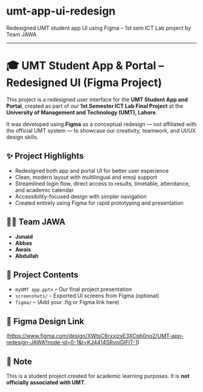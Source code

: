 # umt-app-ui-redesign
Redesigned UMT student app UI using Figma – 1st sem ICT Lab project by Team JAWA

---

# 🎓 UMT Student App & Portal – Redesigned UI (Figma Project)

This project is a redesigned user interface for the **UMT Student App and Portal**, created as part of our **1st Semester ICT Lab Final Project** at the **University of Management and Technology (UMT), Lahore**.

It was developed using **Figma** as a conceptual redesign — not affiliated with the official UMT system — to showcase our creativity, teamwork, and UI/UX design skills.

## ✨ Project Highlights

- Redesigned both app and portal UI for better user experience
- Clean, modern layout with multilingual and emoji support
- Streamlined login flow, direct access to results, timetable, attendance, and academic calendar
- Accessibility-focused design with simpler navigation
- Created entirely using Figma for rapid prototyping and presentation

## 👨‍💻 Team JAWA

- **Junaid**
- **Abbas**
- **Awais**
- **Abdullah**

## 📁 Project Contents

- `myUMT app.pptx` – Our final project presentation
- `screenshots/` – Exported UI screens from Figma (optional)
- `figma/` – (Add your .fig or Figma link here)

## 🔗 Figma Design Link

(https://www.figma.com/design/XWtsC6rxxjzxE3XCph0no2/UMT-app-redesign-JAWA?node-id=0-1&t=KJ4414SRyoiGIFlT-1)

## 📝 Note

This is a student project created for academic learning purposes. It is **not officially associated with UMT**.
